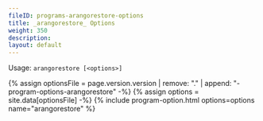 ```yaml
---
fileID: programs-arangorestore-options
title: _arangorestore_ Options
weight: 350
description: 
layout: default
---
```

Usage: `arangorestore [<options>]`

{% assign optionsFile = page.version.version | remove: "." | append: "-program-options-arangorestore" -%}
{% assign options = site.data[optionsFile] -%}
{% include program-option.html options=options name="arangorestore" %}
